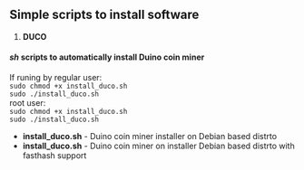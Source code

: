 ## Simple scripts to install software

 1. **DUCO**
#### *sh* scripts to automatically install Duino coin miner
If runing by regular user:<br>
`sudo chmod +x install_duco.sh`
<br>
`sudo ./install_duco.sh`
<br>
root user:
<br>
`sudo chmod +x install_duco.sh`
<br>
`sudo ./install_duco.sh`

- **install_duco.sh** - Duino coin miner installer on Debian based distrto
- **install_duco.sh** - Duino coin miner on installer Debian based distrto with fasthash support

